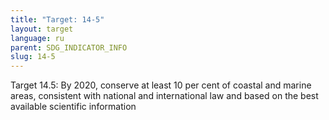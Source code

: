 ```yaml
---
title: "Target: 14-5"
layout: target
language: ru
parent: SDG_INDICATOR_INFO
slug: 14-5
---
```

Target 14.5: By 2020, conserve at least 10 per cent of coastal and marine areas, consistent with national and international law and based on the best available scientific information